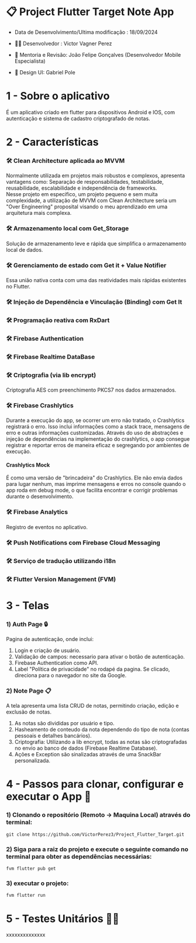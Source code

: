 # 📋 Project Flutter Target Note App

* Data de Desenvolvimento/Ultima modificação : 18/09/2024

* 👨‍💻 Desenvolvedor : Victor Vagner Perez

* 🏅 Mentoria e Revisão: João Felipe Gonçalves (Desenvolvedor Mobile Especialista)

* 🎨 Design UI: Gabriel Pole

# 

# 1 - Sobre o aplicativo
É um aplicativo criado em flutter para dispositivos Android e IOS, com autenticação e sistema de cadastro criptografado de notas.

#

# 2 - Características
### 🛠️ Clean Architecture aplicada ao MVVM
Normalmente utilizada em projetos mais robustos e complexos, apresenta vantagens como: Separação de responsabilidades, testabilidade, reusabilidade, escalabilidade e independência de frameworks.\
Nesse projeto em especifico, um projeto pequeno e sem muita complexidade, a utilização de MVVM com Clean Architecture seria um "Over Engineering" proposital visando o meu aprendizado em uma arquitetura mais complexa.

### 🛠️ Armazenamento local com Get_Storage
Solução de armazenamento leve e rápida que simplifica o armazenamento local de dados.

### 🛠️ Gerenciamento de estado com Get it + Value Notifier
Essa união nativa conta com uma das reatividades mais rápidas existentes no Flutter.

### 🛠️ Injeção de Dependência e Vinculação (Binding) com Get It

### 🛠️ Programação reativa com RxDart

### 🛠️ Firebase Authentication

### 🛠️ Firebase Realtime DataBase

### 🛠️ Criptografia (via lib encrypt)
Criptografia AES com preenchimento PKCS7 nos dados armazenados.

### 🛠️ Firebase Crashlytics
Durante a execução do app, se ocorrer um erro não tratado, o Crashlytics registrará o erro. Isso inclui informações como a stack trace, mensagens de erro e outras informações customizadas. Através do uso de abstrações e injeção de dependências na implementação do crashlytics, o app consegue registrar e reportar erros de maneira eficaz e segregando por ambientes de execução.
#### Crashlytics Mock
É como uma versão de "brincadeira" do Crashlytics. Ele não envia dados para lugar nenhum, mas imprime mensagens e erros no console quando o app roda em debug mode, o que facilita encontrar e corrigir problemas durante o desenvolvimento.

### 🛠️ Firebase Analytics
Registro de eventos no aplicativo.

### 🛠️ Push Notifications com Firebase Cloud Messaging

### 🛠️ Serviço de tradução utilizando i18n

### 🛠️ Flutter Version Management (FVM)

#

# 3 - Telas
### 1) Auth Page 🔒
Pagina de autenticação, onde inclui:
1. Login e criação de usuário.
2. Validação de campos: necessario para ativar o botão de autenticação.
3. Firebase Authentication como API.
4. Label "Política de privacidade" no rodapé da pagina. Se clicado, direciona para o navegador no site da Google.

[//]: # (   ![splash screen_300x600]&#40;https://github.com/VictorPerez3/Project_Flutter_Target/blob/main/login_page.jpg&#41;)


### 2) Note Page 📋
A tela apresenta uma lista CRUD de notas, permitindo criação, edição e exclusão de notas.
1. As notas são divididas por usuário e tipo.
2. Hasheamento de conteudo da nota dependendo do tipo de nota (contas pessoais e detalhes bancários).
3. Criptografia: Utilizando a lib encrypt, todas as notas são criptografadas no envio ao banco de dados (Firebase Realtime Database).
4. Ações e Exception são sinalizadas através de uma SnackBar personalizada.

[//]: # (   ![main3_727x600 &#40;3&#41;]&#40;https://github.com/VictorPerez3/Project_Flutter_Target/blob/main/dashboard_flutter.jpg&#41;)


# 4 - Passos para clonar, configurar e executar o App 📜
### 1) Clonando o repositório (Remoto -> Maquina Local) através do terminal:

```
git clone https://github.com/VictorPerez3/Project_Flutter_Target.git
```

### 2) Siga para a raiz do projeto e execute o seguinte comando no terminal para obter as dependências necessárias:

```
fvm flutter pub get 
```

### 3) executar o projeto:

```
fvm flutter run
```

# 5 - Testes Unitários ⛓️‍💥
xxxxxxxxxxxxxx


